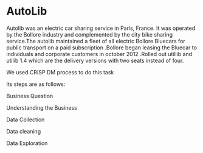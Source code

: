 # AutoLib
Autolib was an electric car sharing service in Paris, France. It was operated by the Bollore industry and complemented by the city bike sharing service.The autolib maintained a fleet of all electric Bollore Bluecars for public transport on a paid subscription .Bollore began leasing the Bluecar to individuals and corporate customers in october 2012 .Rolled out utillib and utilib 1.4 which are the delivery versions with two seats instead of four.

We used CRISP DM process to do this task

Its steps are as follows:

Business Question

Understanding the Business

Data Collection

Data cleaning

Data Exploration

